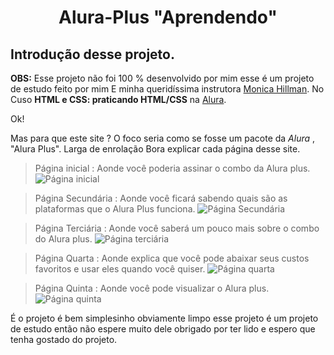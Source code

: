 <h1 align="center"> Alura-Plus "Aprendendo" </h1> 

## Introdução desse projeto. 

**OBS:** Esse projeto não foi 100 % desenvolvido por mim esse é um projeto de estudo feito por mim E minha queridíssima instrutora [Monica Hillman](https://github.com/MonicaHillman). No Cuso **HTML e CSS: praticando HTML/CSS** na [Alura](https://www.alura.com.br/).

Ok!

Mas para que este site ?  O foco seria como se fosse um pacote da *Alura* , "Alura Plus". Larga de enrolação Bora explicar cada página desse site.

> Página inicial : Aonde você poderia assinar o combo da Alura plus.
![Página inicial](https://github.com/RIZONCIO/Alura-Plus-Aprendendo-/assets/61835786/9830c46e-d52c-434f-8190-d1d46eb79abc)

> Página Secundária : Aonde você ficará sabendo quais são as plataformas que o Alura Plus funciona.
![Página Secundária](https://github.com/RIZONCIO/Alura-Plus-Aprendendo-/assets/61835786/ba6b34c4-7a22-44eb-88c8-64a7e7f840f8)

> Página Terciária : Aonde você saberá um pouco mais sobre o combo do Alura plus.
![Página terciária](https://github.com/RIZONCIO/Alura-Plus-Aprendendo-/assets/61835786/9da01269-9915-4f98-8053-c8ef1af40174)

> Página Quarta : Aonde explica que você pode abaixar seus custos favoritos e usar eles quando você quiser.
![Página quarta](https://github.com/RIZONCIO/Alura-Plus-Aprendendo-/assets/61835786/2232a209-f691-4135-b8ff-d1ef7809812b)

> Página Quinta : Aonde você pode visualizar o Alura plus.
![Página quinta](https://github.com/RIZONCIO/Alura-Plus-Aprendendo-/assets/61835786/48c55c19-0c09-472c-b718-e64040761015)


É o projeto é bem simplesinho obviamente limpo esse projeto é um projeto de estudo então não espere muito dele obrigado por ter lido e espero que tenha gostado do projeto. 
